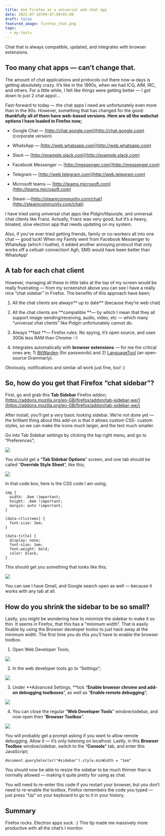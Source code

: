 ```yaml
---
title: Use Firefox as a universal web chat app
date: 2021-07-16T09:47:50+01:00
draft: false
featured_image: firefox_chat.png
tags:
  - my-tools
---
```


Chat that is always compatible, updated, and integrates with browser extensions.

## Too many chat apps — can’t change that.

The amount of chat applications and protocols out there now-a-days is getting absolutely crazy. It’s like in the 1990s, when we had ICQ, AIM, IRC, and others. For a little while, I felt like things were getting better — I got down to just 2 chat apps!…

Fast-forward to today — the chat apps I need are unfortunately even more than in the 90s. However, something that has changed for the good: **thankfully all of them have web-based versions. **Here are all the webchat options I have loaded in Firefox now**;**

* Google Chat — [http://chat.google.com](http://chat.google.com) (corporate version)

* WhatsApp — [http://web.whatsapp.com](http://web.whatsapp.com)

* Slack — [http://example.slack.com](http://example.slack.com)

* Facebook Messenger — [http://messenger.com](http://messenger.com)

* Telegram — [http://web.telegram.com](http://web.telegram.com)

* Microsoft teams — [http://teams.microsoft.com](http://teams.microsoft.com)

* Steam —[http://steamcommunity.com/chat](http://steamcommunity.com/chat)

I have tried using universal chat apps like Pidgin/libpurple, and universal chat clients like Franz. Actually, Franz was very good, but it’s a heavy, bloated, slow electron app that needs updating on my system.

Also, if you’ve ever tried getting friends, family or co-workers all into one chat — good luck! When my Family went from Facebook Messenger to WhatsApp (which I loathe), it added another annoying protocol that only works off a cellualr connection! Agh, SMS would have been better than WhatsApp!

## A tab for each chat client

However, managing all these in little tabs at the top of my screen would be really frustrating — from my screenshot above you can see I have a really nice “chat sidebar” in Firefox. The benefits of this approach have been;

1. All the chat clients are always** up to date** (because they’re web chat)

1. All the chat clients are **compatible **— by which I mean that they all support image-sending/receiving, audio, video, etc — which many “universal chat clients” like Pidgin unfortunately cannot do.

1. Always **fast **— Firefox rules. No spying, it’s open source, and uses 30Gb less RAM than Chrome :-)

1. Integrates automatically with **browser extensions** — for me the critical ones are; 1) [BitWarden](https://bitwarden.com/) (for passwords) and 2) [LanguageTool](https://languagetool.org/) (an open-source Grammarly).

Obviously, notifications and similar all work just fine, too! :)

## So, how do you get that Firefox “chat sidebar”?

First, go and grab this **Tab Sidebar** Firefox addon; [https://addons.mozilla.org/en-GB/firefox/addon/tab-sidebar-we/](https://addons.mozilla.org/en-GB/firefox/addon/tab-sidebar-we/)

After install, you’ll get a very basic looking sidebar. We’re not done yet — the brilliant thing about this add-on is that it allows custom CSS- custom styles, so we can make the icons much larger, and the text much smaller.

Go into Tab Sidebar settings by clicking the top right menu, and go to “Preferences”;

![](https://cdn-images-1.medium.com/max/2000/1*ZhuMTsEONcz80ruG0EmziQ.png)

You should get a “**Tab Sidebar Options**” screen, and one tab should be called “**Override Style Sheet**”, like this;

![](https://cdn-images-1.medium.com/max/2000/1*G0iW_OgMdVefjm-N4pjKLA.png)

In that code box, here is the CSS code I am using;

```
img {
  width: .8em !important;
  height: .8em !important;
  margin: auto !important;
}

[data-ctl=items] {
  font-size: 3em;
}

[data-title] {
  display: none;
  font-size: 1em;
  font-weight: bold;
  color: black;
}
```

This should get you something that looks like this;

![](https://cdn-images-1.medium.com/max/2000/1*TMIO23R-E8_Ny58Dz9kRAA.png)

You can see I have Gmail, and Google search open as well — because it works with any tab at all.

## How do you shrink the sidebar to be so small?

Lastly, you might be wondering how to minimize the sidebar to make it so thin. It seems in Firefox, that this has a “minimum width”. That is easily fixable by using the Browser developer toolox to just hack away at the minimum width. The first time you do this you’ll have to enable the browser toolbox.

1. Open Web Developer Tools;

![](https://cdn-images-1.medium.com/max/2000/1*p4lixrlV0Y4hqtgeoFpdxw.png)

2. In the web developer tools go to “Settings”;

![](https://cdn-images-1.medium.com/max/2000/1*CK3E04Fgvb-75zDTjhQzUQ.png)

3. Under **Advanced Settings, **tick “**Enable browser chrome and add-on debugging toolboxes**”, as well as “**Enable remote debugging**”;

![](https://cdn-images-1.medium.com/max/2000/1*2UQQosmLdQ1W7I5PKYDKJg.png)

4. You can close the regular “**Web Developer Tools**” window/sidebar, and now open then “**Browser Toolbox**”.

![](https://cdn-images-1.medium.com/max/2000/1*dioH4HiReZBI_3ML0dmIiw.png)

You will probably get a prompt asking if you want to allow remote debugging. Allow it — it’s only listening on localhost. Lastly, in this **Browser Toolbox** window/sidebar, switch to the “**Console**” tab, and enter this JavaScript;

```
document.querySelector("#sidebar").style.minWidth = "1em"
```

You should now be able to resize the sidebar to be much thinner than is normally allowed — making it quite pretty for using as chat.

You will need to re-enter this code if you restart your browser, but you don’t need to re-enable the toolbox, Firefox remembers the code you typed — just press “Up” on your keyboard to go to it in your history.

## Summary

Firefox rocks. Electron apps suck. :) This tip made me massively more productive with all the chat’s I monitor.

